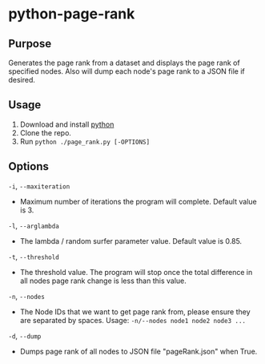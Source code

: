 # python-page-rank

## Purpose
Generates the page rank from a dataset and displays the page rank of specified nodes. Also will dump each node's page rank to a JSON file if desired.

## Usage
1. Download and install [python](https://www.python.org/downloads/)
2. Clone the repo.
3. Run `python ./page_rank.py [-OPTIONS]`

## Options
`-i`, `--maxiteration`
  - Maximum number of iterations the program will complete. Default value is 3.
   
`-l`, `--arglambda`
   - The lambda / random surfer parameter value. Default value is 0.85.
    
 `-t`, `--threshold`
   - The threshold value. The program will stop once the total difference in all nodes page rank change is less than this value.
    
 `-n`, `--nodes`
   - The Node IDs that we want to get page rank from, please ensure they are separated by spaces. Usage: `-n/--nodes node1 node2 node3 ...`
   
  `-d`, `--dump`
 - Dumps page rank of all nodes to JSON file "pageRank.json" when True.
